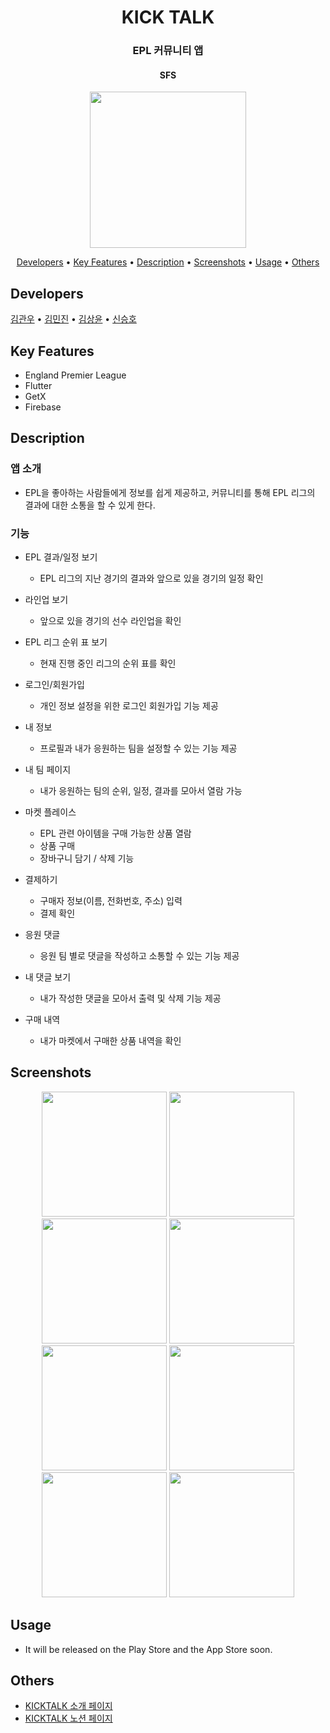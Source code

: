 <h1 align="center">
  KICK TALK
</h1>
<h3 align="center">
  EPL 커뮤니티 앱
</h3>
<h4 align="center">
    SFS
</h4>
<p align="center">
  <img src="https://user-images.githubusercontent.com/62555935/233232826-40ead08e-fa02-4184-9d71-905b043b6bef.png" width="250"/>
</p>

<p align="center">
  <a href="#developers">Developers</a> •
  <a href="#key-features">Key Features</a> •
  <a href="#description">Description</a> •
  <a href="#screenshots">Screenshots</a> •
  <a href="#usage">Usage</a> •
  <a href="#others">Others</a>
</p>

## Developers

[김관우](https://github.com/Kim-kwan-woo) • [김민진](https://github.com/KimMinJin63) • [김상윤](https://github.com/rlatkddbs99) • [신승호](https://github.com/Shin-Seung-Ho)

## Key Features

- England Premier League
- Flutter
- GetX
- Firebase

## Description

### 앱 소개

-  EPL을 좋아하는 사람들에게 정보를 쉽게 제공하고, 커뮤니티를 통해 EPL 리그의 결과에 대한 소통을 할 수 있게 한다.

### 기능

- EPL 결과/일정 보기
    - EPL 리그의 지난 경기의 결과와 앞으로 있을 경기의 일정 확인

- 라인업 보기
    - 앞으로 있을 경기의 선수 라인업을 확인

- EPL 리그 순위 표 보기
    - 현재 진행 중인 리그의 순위 표를 확인

- 로그인/회원가입
    - 개인 정보 설정을 위한 로그인 회원가입 기능 제공

- 내 정보
    - 프로필과 내가 응원하는 팀을 설정할 수 있는 기능 제공

- 내 팀 페이지
    - 내가 응원하는 팀의 순위, 일정, 결과를 모아서 열람 가능

- 마켓 플레이스
    - EPL 관련 아이템을 구매 가능한 상품 열람
    - 상품 구매
    - 장바구니 담기 / 삭제 기능

- 결제하기
    - 구매자 정보(이름, 전화번호, 주소) 입력
    - 결제 확인

- 응원 댓글
    - 응원 팀 별로 댓글을 작성하고 소통할 수 있는 기능 제공

- 내 댓글 보기
    - 내가 작성한 댓글을 모아서 출력 및 삭제 기능 제공

- 구매 내역
    - 내가 마켓에서 구매한 상품 내역을 확인

## Screenshots

<p align="center">
  <img src="https://user-images.githubusercontent.com/62555935/233233701-03453d45-1c72-4c05-b768-19fcd462ae17.jpg" width="200"/>
  <img src="https://user-images.githubusercontent.com/62555935/233233768-56029d3d-4ee4-4cd0-b6fb-86d2c1cac483.jpg" width="200"/>
  <img src="https://user-images.githubusercontent.com/62555935/233233896-07ae80b1-a19e-4e78-933b-7ca57fa7cf70.jpg" width="200"/>
  <img src="https://user-images.githubusercontent.com/62555935/233233954-e96e6116-0185-478c-87a1-0eecc9a5e4fc.jpg" width="200"/>
  <img src="https://user-images.githubusercontent.com/62555935/233234033-a7400813-35f8-4bd0-b5b0-84f2c831fcce.jpg" width="200"/>
  <img src="https://user-images.githubusercontent.com/62555935/233234074-42c6d874-c001-481c-a503-5ee4ffb0cb91.jpg" width="200"/>
  <img src="https://user-images.githubusercontent.com/62555935/233234116-01ee6a60-a28b-4aed-ae5d-d3c7f7755788.jpg" width="200"/>
  <img src="https://user-images.githubusercontent.com/62555935/233234161-0eae066a-1150-480d-b56f-f6404c5065d0.jpg" width="200"/>
</p>

## Usage

- It will be released on the Play Store and the App Store soon.

## Others

- [KICKTALK 소개 페이지](https://kicktalk.sniperfactory.com/)
- [KICKTALK 노션 페이지](https://www.notion.so/sniperfactory/SFS-90022f4928d24d9b9b0e2790dd74fc17)
